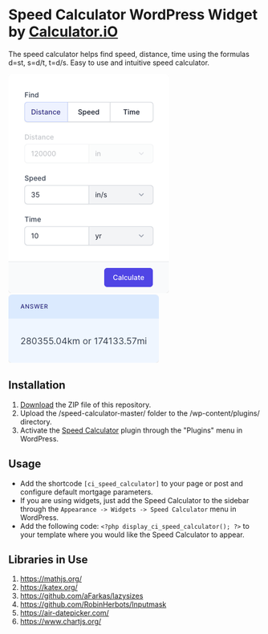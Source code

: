 # Speed Calculator WordPress Widget by [Calculator.iO](https://www.calculator.io/ "Calculator.iO Homepage")

The speed calculator helps find speed, distance, time using the formulas d=st, s=d/t, t=d/s. Easy to use and intuitive speed calculator.

![Speed Calculator Input Form](/assets/images/screenshot-1.png "Speed Calculator Input Form")
![Speed Calculator Calculation Results](/assets/images/screenshot-2.png "Speed Calculator Calculation Results")

## Installation

1. [Download](https://github.com/pub-calculator-io/age-calculator/archive/refs/heads/master.zip) the ZIP file of this repository.
2. Upload the /speed-calculator-master/ folder to the /wp-content/plugins/ directory.
3. Activate the [Speed Calculator](https://www.calculator.io/speed-calculator/ "Speed Calculator Homepage") plugin through the "Plugins" menu in WordPress.

## Usage
* Add the shortcode `[ci_speed_calculator]` to your page or post and configure default mortgage parameters.
* If you are using widgets, just add the Speed Calculator to the sidebar through the `Appearance -> Widgets -> Speed Calculator` menu in WordPress.
* Add the following code: `<?php display_ci_speed_calculator(); ?>` to your template where you would like the Speed Calculator to appear.

## Libraries in Use
1. https://mathjs.org/
2. https://katex.org/
3. https://github.com/aFarkas/lazysizes
4. https://github.com/RobinHerbots/Inputmask
5. https://air-datepicker.com/
6. https://www.chartjs.org/
